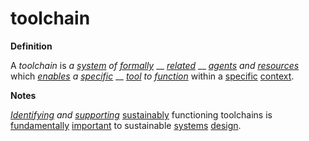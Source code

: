 # toolchain

**Definition**

A _toolchain_ is _a_ [_system_](system.md) _of_ [_formally_](form.md) __ [_related_](relate.md) __ [_agents_](agent.md) _and_ [_resources_](resource.md) which [_enables_](ability.md) _a_ [_specific_](specific.md) __ [_tool_](tool.md) _to_ [_function_](function.md) within a [specific](specific.md) [context](context.md).

**Notes**

[_Identifying_](identify.md) _and_ [_supporting_](support.md) [sustainably](sustain.md) functioning toolchains is [fundamentally](base.md) [important](importance.md) to sustainable [systems](system.md) [design](design.md).
